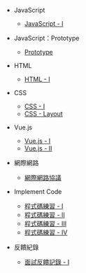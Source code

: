 - JavaScript

  - [JavaScript - I](Interview-frontend-javascript-I.md)

- JavaScript：Prototype

  - [Prototype](prototype-I.md)


- HTML

  - [HTML - I](Interview-frontend-html-I.md)

- CSS

  - [CSS - I](Interview-frontend-css-I.md)
  - [CSS - Layout](Interview-frontend-css-layout.md)

- Vue.js

  - [Vue.js - I](Interview-frontend-vue-I.md)
  - [Vue.js - II](Interview-frontend-vue-II.md)

- 網際網路

  - [網際網路協議](Interview-frontend-https.md)

- Implement Code

  - [程式碼練習 - I](Interview-frontend-code-I.md)
  - [程式碼練習 - II](Interview-frontend-code-II.md)
  - [程式碼練習 - III](Interview-frontend-code-III.md)
  - [程式碼練習 - IV](Interview-frontend-code-IV.md)

- 反饋紀錄
  
  - [面試反饋記錄 - I](Interview-feedback-I.md)